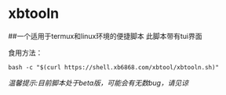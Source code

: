 # xbtooln
##一个适用于termux和linux环境的便捷脚本
此脚本带有tui界面

食用方法：
```
bash -c "$(curl https://shell.xb6868.com/xbtool/xbtooln.sh)"
```

*温馨提示:目前脚本处于beta版，可能会有无数bug，请见谅*



